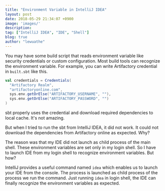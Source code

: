 ```yaml
---
title: "Environment Variable in IntelliJ IDEA"
layout: post
date: 2018-05-29 21:34:07 +0900
image: 'images/'
description:
tag: ["IntelliJ IDEA", "IDE", "Shell"]
blog: true
author: "lewuathe"
---
```


You may have some build script that reads environment variable like security credentials or custom configuration. 
Most build tools can recognize the environment variable. For example, you can write Artifactory credential in `built.sbt` like this. 

```scala
val credentials = Credentials(
  "Artifactory Realm",
  "artifactoryonline.com",
  sys.env.getOrElse("ARTIFACTORY_USERNAME", ""),
  sys.env.getOrElse("ARTIFACTORY_PASSWORD", "")
)
```

sbt properly uses the credential and download required dependencies to local cache. It's not amazing. 

But when I tried to run the sbt from IntelliJ IDEA, it did not work. It could not download the dependencies from Artifactory online as expected. Why?

The reason was that my IDE did not launch as child process of the main shell. These environment variables are set only in my login shell. 
So I have to launch IDE from my login shell to recognize environment variables. But how?

IntelliJ provides a useful command named `idea` which enables us to launch your IDE from the console. The process is launched as child process of the process we run the command.
Just running `idea` in login shell, the IDE can finally recognize the environment variables as expected.

  
  


